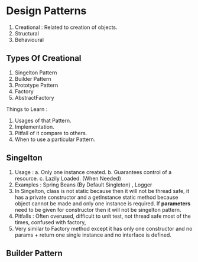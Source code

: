 
 # Design Patterns 
 
 1. Creational : Related to creation of objects.
 2. Structural 
 3. Behavioural 
 
 ## Types Of Creational
 1. Singelton Pattern  
 2. Builder Pattern
 3. Prototype Pattern 
 4. Factory 
 5. AbstractFactory 
 
 Things to Learn : 
 1. Usages of that Pattern. 
 2. Implementation.
 3. Pitfall of it compare to others.
 4. When to use a particular Pattern. 
 
 ## Singelton
 1. Usage : 
      a. Only one instance created.
      b. Guarantees control of a resource. 
      c. Lazily Loaded. (When Needed)
 2. Examples : Spring Beans (By Default Singleton) , Logger
 3. In Singelton, class is not static because then it will not be thread safe, it has a private constructor and a getInstance static method because object cannot be made and only one instance is required. If <b> parameters </b> need to be given for constructor then it will not be singelton pattern. 
 4. Pitfalls : Often overused, difficult to unit test, not thread safe most of the times, confused with factory, 
 5. Very similar to Factory method except it has only one constructor and no params + return one single instance and no interface is defined. 
 
 ## Builder Pattern 

